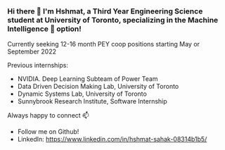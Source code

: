 ### Hi there 👋 I'm Hshmat, a Third Year Engineering Science student at University of Toronto, specializing in the Machine Intelligence :brain: option!

Currently seeking 12-16 month PEY coop positions starting May or September 2022

Previous internships:
- NVIDIA. Deep Learning Subteam of Power Team
- Data Driven Decision Making Lab, University of Toronto
- Dynamic Systems Lab, University of Toronto
- Sunnybrook Research Institute, Software Internship


Always happy to connect 📫
- Follow me on Github!
- LinkedIn: https://www.linkedin.com/in/hshmat-sahak-08314b1b5/

